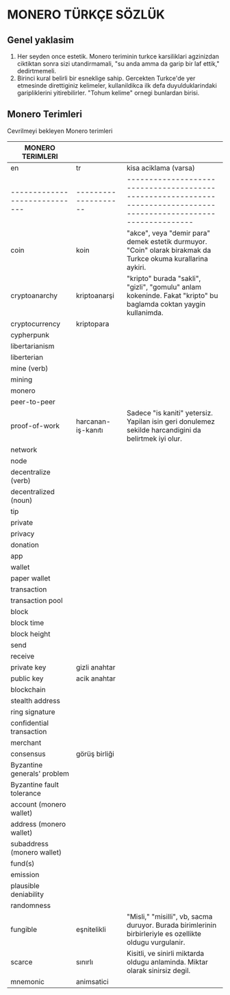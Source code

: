# MONERO TÜRKÇE SÖZLÜK

## Genel yaklasim

1. Her seyden once estetik.  Monero teriminin turkce karsiliklari
   agzinizdan ciktiktan sonra sizi utandirmamali, "su anda amma da
   garip bir laf ettik," dedirtmemeli.
2. Birinci kural belirli bir esneklige sahip.  Gercekten Turkce'de yer
   etmesinde direttiginiz kelimeler, kullanildikca ilk defa
   duyulduklarindaki garipliklerini yitirebilirler.  "Tohum kelime"
   ornegi bunlardan birisi.

## Monero Terimleri

Cevrilmeyi bekleyen Monero terimleri

| MONERO TERIMLERI            |                    |                                                                                                                   |
|-----------------------------|--------------------|-------------------------------------------------------------------------------------------------------------------|
| en                          | tr                 | kisa aciklama (varsa)                                                                                             |
|-----------------------------|--------------------|-------------------------------------------------------------------------------------------------------------------|
| coin                        | koin               | "akce", veya "demir para" demek estetik durmuyor.  "Coin" olarak birakmak da Turkce okuma kurallarina aykiri.     |
| cryptoanarchy               | kriptoanarşi       | "kripto" burada "sakli", "gizli", "gomulu" anlam kokeninde.  Fakat "kripto" bu baglamda coktan yaygin kullanimda. |
| cryptocurrency              | kriptopara         |                                                                                                                   |
| cypherpunk                  |                    |                                                                                                                   |
| libertarianism              |                    |                                                                                                                   |
| liberterian                 |                    |                                                                                                                   |
| mine (verb)                 |                    |                                                                                                                   |
| mining                      |                    |                                                                                                                   |
| monero                      |                    |                                                                                                                   |
| peer-to-peer                |                    |                                                                                                                   |
| proof-of-work               | harcanan-iş-kanıtı | Sadece "is kaniti" yetersiz.  Yapilan isin geri donulemez sekilde harcandigini da belirtmek iyi olur.             |
| network                     |                    |                                                                                                                   |
| node                        |                    |                                                                                                                   |
| decentralize (verb)         |                    |                                                                                                                   |
| decentralized (noun)        |                    |                                                                                                                   |
| tip                         |                    |                                                                                                                   |
| private                     |                    |                                                                                                                   |
| privacy                     |                    |                                                                                                                   |
| donation                    |                    |                                                                                                                   |
| app                         |                    |                                                                                                                   |
| wallet                      |                    |                                                                                                                   |
| paper wallet                |                    |                                                                                                                   |
| transaction                 |                    |                                                                                                                   |
| transaction pool            |                    |                                                                                                                   |
| block                       |                    |                                                                                                                   |
| block time                  |                    |                                                                                                                   |
| block height                |                    |                                                                                                                   |
| send                        |                    |                                                                                                                   |
| receive                     |                    |                                                                                                                   |
| private key                 | gizli anahtar      |                                                                                                                   |
| public key                  | acik anahtar       |                                                                                                                   |
| blockchain                  |                    |                                                                                                                   |
| stealth address             |                    |                                                                                                                   |
| ring signature              |                    |                                                                                                                   |
| confidential transaction    |                    |                                                                                                                   |
| merchant                    |                    |                                                                                                                   |
| consensus                   | görüş birliği      |                                                                                                                   |
| Byzantine generals' problem |                    |                                                                                                                   |
| Byzantine fault tolerance   |                    |                                                                                                                   |
| account (monero wallet)     |                    |                                                                                                                   |
| address (monero wallet)     |                    |                                                                                                                   |
| subaddress (monero wallet)  |                    |                                                                                                                   |
| fund(s)                     |                    |                                                                                                                   |
| emission                    |                    |                                                                                                                   |
| plausible deniability       |                    |                                                                                                                   |
| randomness                  |                    |                                                                                                                   |
| fungible                    | eşnitelikli        | "Misli," "misilli", vb, sacma duruyor.  Burada birimlerinin birbirleriyle es ozellikte oldugu vurgulanir.         |
| scarce                      | sınırlı            | Kisitli, ve sinirli miktarda oldugu anlaminda.  Miktar olarak sinirsiz degil.                                     |
| mnemonic                    | animsatici         |                                                                                                                   |

